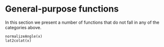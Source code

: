 # General-purpose functions

In this section we present a number of functions that do not fall in any of the categories above.

```@docs
normalizeAngle(x)
lat2colat(x)
```
